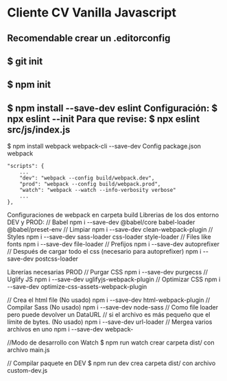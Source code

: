 # Cliente CV Vanilla Javascript
Recomendable crear un .editorconfig
---
$ git init
---
$ npm init
---
$ npm install --save-dev eslint
Configuración:
$ npx eslint --init
Para que revise:
$ npx eslint src/js/index.js
---
$ npm install webpack webpack-cli --save-dev
Config package.json webpack
```
"scripts": {
    ...
    "dev": "webpack --config build/webpack.dev",
    "prod": "webpack --config build/webpack.prod",
    "watch": "webpack --watch --info-verbosity verbose"
    ...
},
```
Configuraciones de webpack en carpeta build
Librerias de los dos entorno DEV y PROD:
// Babel
npm i --save-dev @babel/core babel-loader @babel/preset-env
// Limpiar
npm i --save-dev clean-webpack-plugin
// Styles
npm i --save-dev sass-loader css-loader style-loader
// Files like fonts
npm i --save-dev file-loader
// Prefijos
npm i --save-dev autoprefixer
// Después de cargar todo el css (necesario para autoprefixer)
npm i --save-dev postcss-loader

Librerías necesarias PROD
// Purgar CSS
npm i --save-dev purgecss
// Uglify JS
npm i --save-dev uglifyjs-webpack-plugin
// Optimizar CSS
npm i --save-dev optimize-css-assets-webpack-plugin

// Crea el html file (No usado)
npm i --save-dev html-webpack-plugin
// Compilar Sass (No usado)
npm i --save-dev node-sass
// Como file loader pero puede devolver un DataURL
// si el archivo es más pequeño que el límite de bytes. (No usado)
npm i --save-dev url-loader
// Mergea varios archivos en uno
npm i --save-dev webpack-

//Modo de desarrollo con Watch
$ npm run watch
crear carpeta dist/ con archivo main.js

// Compilar paquete en DEV
$ npm run dev
crea carpeta dist/ con archivo custom-dev.js
